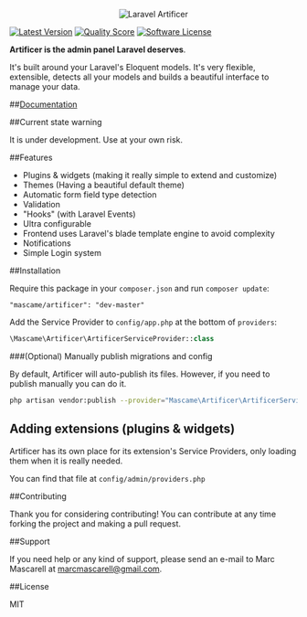 <p align="center">
  <img src="https://cloud.githubusercontent.com/assets/642299/5885691/45c6fcf8-a374-11e4-96e3-51891f2ca238.jpg" alt="Laravel Artificer"/>
</p>

[![Latest Version](https://img.shields.io/github/release/marcmascarell/laravel-artificer.svg?style=flat-square)](https://github.com/marcmascarell/laravel-artificer/releases)
[![Quality Score](https://img.shields.io/scrutinizer/g/marcmascarell/laravel-artificer.svg?style=flat-square)](https://scrutinizer-ci.com/g/marcmascarell/laravel-artificer/)
[![Software License](https://img.shields.io/badge/license-MIT-brightgreen.svg?style=flat-square)](LICENSE.md)

**Artificer is the admin panel Laravel deserves**.

It's built around your Laravel's Eloquent models. It's very flexible, extensible, detects all your models and builds a beautiful interface to manage your data.

##[Documentation](https://artificer.readme.io/)

##Current state warning

It is under development. Use at your own risk.

##Features

  - Plugins & widgets (making it really simple to extend and customize)
  - Themes (Having a beautiful default theme)
  - Automatic form field type detection
  - Validation
  - "Hooks" (with Laravel Events)
  - Ultra configurable
  - Frontend uses Laravel's blade template engine to avoid complexity
  - Notifications
  - Simple Login system

##Installation

Require this package in your `composer.json` and run `composer update`:

    "mascame/artificer": "dev-master"

Add the Service Provider to `config/app.php` at the bottom of `providers`:

```php
\Mascame\Artificer\ArtificerServiceProvider::class
```

###(Optional) Manually publish migrations and config

By default, Artificer will auto-publish its files. However, if you need to publish manually you can do it.

```sh
php artisan vendor:publish --provider="Mascame\Artificer\ArtificerServiceProvider"
```

## Adding extensions (plugins & widgets)

Artificer has its own place for its extension's Service Providers, only loading them when it is really needed.

You can find that file at `config/admin/providers.php`

##Contributing

Thank you for considering contributing! You can contribute at any time forking the project and making a pull request.

##Support

If you need help or any kind of support, please send an e-mail to Marc Mascarell at marcmascarell@gmail.com.

##License

MIT
